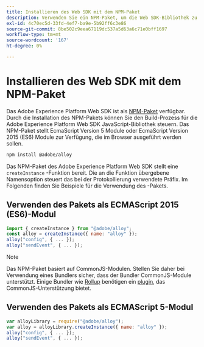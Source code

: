 ```yaml
---
title: Installieren des Web SDK mit dem NPM-Paket
description: Verwenden Sie ein NPM-Paket, um die Web SDK-Bibliothek zu installieren und darauf zu verweisen.
exl-id: 4c70ec5d-33fd-4ef7-ba9e-5b92ff6c3e86
source-git-commit: 8be502c9eea67119dc537a5d63a6c71e0bff1697
workflow-type: tm+mt
source-wordcount: '167'
ht-degree: 0%

---
```


# Installieren des Web SDK mit dem NPM-Paket

Das Adobe Experience Platform Web SDK ist als [NPM-Paket](https://www.npmjs.com) verfügbar. Durch die Installation des NPM-Pakets können Sie den Build-Prozess für die Adobe Experience Platform Web SDK JavaScript-Bibliothek steuern. Das NPM-Paket stellt EcmaScript Version 5 Module oder EcmaScript Version 2015 (ES6) Module zur Verfügung, die im Browser ausgeführt werden sollen.

```bash
npm install @adobe/alloy
```

Das NPM-Paket des Adobe Experience Platform Web SDK stellt eine `createInstance` -Funktion bereit. Die an die Funktion übergebene Namensoption steuert das bei der Protokollierung verwendete Präfix. Im Folgenden finden Sie Beispiele für die Verwendung des -Pakets.

## Verwenden des Pakets als ECMAScript 2015 (ES6)-Modul

```js
import { createInstance } from "@adobe/alloy";
const alloy = createInstance({ name: "alloy" });
alloy("config", { ... });
alloy("sendEvent", { ... });
```

>[!NOTE]
>
>Das NPM-Paket basiert auf CommonJS-Modulen. Stellen Sie daher bei Verwendung eines Bundlers sicher, dass der Bundler CommonJS-Module unterstützt. Einige Bundler wie [Rollup](https://rollupjs.org) benötigen ein [plugin](https://www.npmjs.com/package/@rollup/plugin-commonjs), das CommonJS-Unterstützung bietet.

## Verwenden des Pakets als ECMAScript 5-Modul

```js
var alloyLibrary = require("@adobe/alloy");
var alloy = alloyLibrary.createInstance({ name: "alloy" });
alloy("config", { ... });
alloy("sendEvent", { ... });
```
